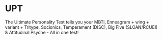 # UPT

The Ultimate Personality Test tells you your MBTI, Enneagram + wing + variant + Tritype, Socionics, Temperament (DISC), Big Five (SLOAN/RCUEI) & Attitudinal Psyche - All in one test!
